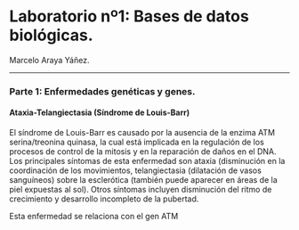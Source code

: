# Laboratorio nº1: Bases de datos biológicas. #

Marcelo Araya Yáñez.

---

### Parte 1: Enfermedades genéticas y genes. ###

#### Ataxia-Telangiectasia (Síndrome de Louis-Barr) ####
El síndrome de Louis-Barr es causado por la ausencia de la enzima ATM serina/treonina quinasa, la cual está implicada en la regulación de los procesos de control de la mitosis y en la reparación de daños en el DNA. Los principales síntomas de esta enfermedad son ataxia (disminución en la coordinación de los movimientos, telangiectasia (dilatación de vasos sanguíneos) sobre la esclerótica (también puede aparecer en áreas de la piel expuestas al sol). Otros síntomas incluyen disminución del ritmo de crecimiento y desarrollo incompleto de la pubertad.

Esta enfermedad se relaciona con el gen ATM 